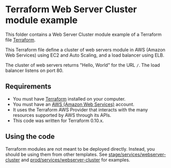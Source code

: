 # Terraform Web Server Cluster module example

This folder contains a Web Server Cluster module example of a Terraform file [Terraform](https://www.terraform.io/).

This Terraform file define a cluster of web servers module in AWS (Amazon Web Services) using EC2 and Auto Scaling, and a load balancer using ELB.

The cluster of web servers returns "Hello, World" for the URL `/`. The load balancer listens on port 80.

## Requirements

* You must have [Terraform](https://www.terraform.io/) installed on your computer.
* You must have an [AWS (Amazon Web Services)](http://aws.amazon.com/) account.
* It uses the Terraform AWS Provider that interacts with the many resources supported by AWS through its APIs.
* This code was written for Terraform 0.10.x.

## Using the code

Terraform modules are not meant to be deployed directly. Instead, you should be using them from other templates. See
[stage/services/webserver-cluster](../../../stage/services-webserver-cluster) and
[prod/services/webserver-cluster](../../../prod/services-webserver-cluster) for examples.